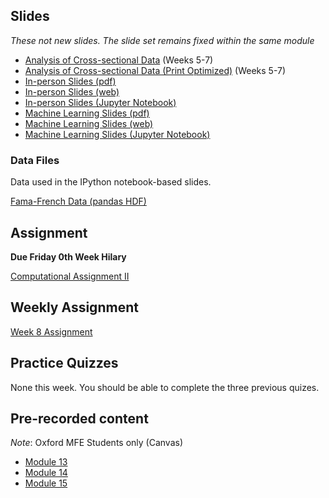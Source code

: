 <!--
.. title: Financial Econometrics I: Week 8
.. slug: michaelmas-term-8
.. date: 2020-11-27 17:51:04 UTC
.. tags: teaching, mfe
.. category: teaching 
.. link: 
.. description: Teaching resources for MFE Financial Econometrics I Week 8
.. type: text
.. jumbotron_color: #002147
.. jumbotron_light: True
.. jumbotron: MFE Financial Econometrics I: Week 8
.. jumbotron_text: Teaching material from Week 8.
-->

## Slides

*These not new slides. The slide set remains fixed within the same module*

* [Analysis of Cross-sectional Data](/files/teaching/mfe/slides/cross-section-slides-2020-2021.pdf) (Weeks 5-7)
* [Analysis of Cross-sectional Data (Print Optimized)](/files/teaching/mfe/slides/cross-section-slides-2020-2021-print.pdf) (Weeks 5-7)
* [In-person Slides (pdf)](/files/teaching/mfe/slides/cross-section-2020-21-in-person-slides.pdf)
* [In-person Slides (web)](/files/teaching/mfe/slides/cross-section-slides-2020-2021.html)
* [In-person Slides (Jupyter Notebook)](/files/teaching/mfe/slides/cross-section-slides-2020-2021.ipynb)
* [Machine Learning Slides (pdf)](/files/teaching/mfe/slides/cross-section-ml-slides-2020-21-in-person.pdf)
* [Machine Learning Slides (web)](/files/teaching/mfe/slides/cross-section-ml-slides-2020-2021.html)
* [Machine Learning Slides (Jupyter Notebook)](/files/teaching/mfe/slides/cross-section-ml-slides-2020-2021.ipynb)

### Data Files

Data used in the IPython notebook-based slides.

[Fama-French Data (pandas HDF)](/files/teaching/mfe/data/fama-french-data.h5)

## Assignment

**Due Friday 0th Week Hilary**

[Computational Assignment II](/files/teaching/mfe/assignments/mfe-fe-computational-exercise-2-2020-2021.pdf)

## Weekly Assignment

[Week 8 Assignment](/files/teaching/mfe/homework/mt_week_8_assignment.pdf)

## Practice Quizzes

None this week. You should be able to complete the three previous quizes. 

## Pre-recorded content

*Note*: Oxford MFE Students only (Canvas)

* [Module 13](https://ox.cloud.panopto.eu/Panopto/Pages/Viewer.aspx?id=f25c754a-70bb-4cb8-9ffd-ac770132c8f2)
* [Module 14](https://ox.cloud.panopto.eu/Panopto/Pages/Viewer.aspx?id=6ade6309-34a0-4f97-85d6-ac7c012eb32e)
* [Module 15](https://ox.cloud.panopto.eu/Panopto/Pages/Viewer.aspx?id=7e607c31-79ee-432d-9a9d-ac7e01272080)
